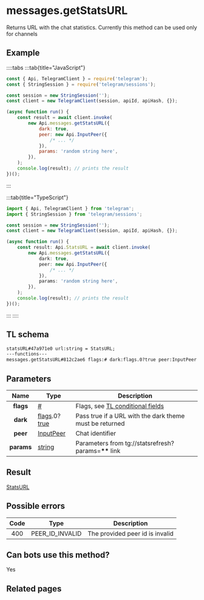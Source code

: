 # messages.getStatsURL

Returns URL with the chat statistics. Currently this method can be used only for channels

## Example

::::tabs
:::tab{title="JavaScript"}

```js
const { Api, TelegramClient } = require('telegram');
const { StringSession } = require('telegram/sessions');

const session = new StringSession('');
const client = new TelegramClient(session, apiId, apiHash, {});

(async function run() {
    const result = await client.invoke(
        new Api.messages.getStatsURL({
            dark: true,
            peer: new Api.InputPeer({
                /* ... */
            }),
            params: 'random string here',
        }),
    );
    console.log(result); // prints the result
})();
```

:::

:::tab{title="TypeScript"}

```ts
import { Api, TelegramClient } from 'telegram';
import { StringSession } from 'telegram/sessions';

const session = new StringSession('');
const client = new TelegramClient(session, apiId, apiHash, {});

(async function run() {
    const result: Api.StatsURL = await client.invoke(
        new Api.messages.getStatsURL({
            dark: true,
            peer: new Api.InputPeer({
                /* ... */
            }),
            params: 'random string here',
        }),
    );
    console.log(result); // prints the result
})();
```

:::
::::

## TL schema

```txt
statsURL#47a971e0 url:string = StatsURL;
---functions---
messages.getStatsURL#812c2ae6 flags:# dark:flags.0?true peer:InputPeer params:string = StatsURL;
```

## Parameters

|    Name    | Type                                                                                                                              | Description                                                                                             |
| :--------: | --------------------------------------------------------------------------------------------------------------------------------- | ------------------------------------------------------------------------------------------------------- |
| **flags**  | [#](https://core.telegram.org/type/%23)                                                                                           | Flags, see [TL conditional fields](https://core.telegram.org/mtproto/TL-combinators#conditional-fields) |
|  **dark**  | [flags](https://core.telegram.org/mtproto/TL-combinators#conditional-fields).0?[true](https://core.telegram.org/constructor/true) | Pass true if a URL with the dark theme must be returned                                                 |
|  **peer**  | [InputPeer](https://core.telegram.org/type/InputPeer)                                                                             | Chat identifier                                                                                         |
| **params** | [string](https://core.telegram.org/type/string)                                                                                   | Parameters from tg://statsrefresh?params=**\*\*** link                                                  |

## Result

[StatsURL](https://core.telegram.org/type/StatsURL)

## Possible errors

| Code | Type            | Description                     |
| :--: | --------------- | ------------------------------- |
| 400  | PEER_ID_INVALID | The provided peer id is invalid |

## Can bots use this method?

Yes

## Related pages
